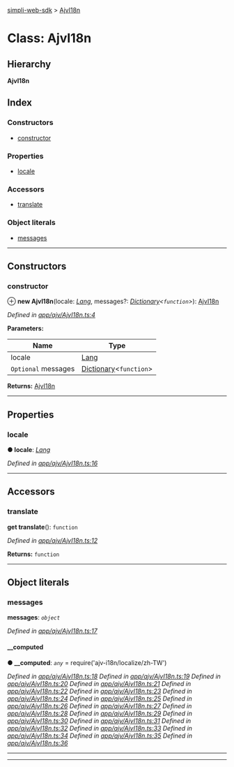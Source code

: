 [simpli-web-sdk](../README.md) > [AjvI18n](../classes/ajvi18n.md)

# Class: AjvI18n

## Hierarchy

**AjvI18n**

## Index

### Constructors

* [constructor](ajvi18n.md#constructor)

### Properties

* [locale](ajvi18n.md#locale)

### Accessors

* [translate](ajvi18n.md#translate)

### Object literals

* [messages](ajvi18n.md#messages)

---

## Constructors

<a id="constructor"></a>

###  constructor

⊕ **new AjvI18n**(locale: *[Lang](../enums/lang.md)*, messages?: *[Dictionary](../interfaces/dictionary.md)<`function`>*): [AjvI18n](ajvi18n.md)

*Defined in [app/ajv/AjvI18n.ts:4](https://github.com/simplitech/simpli-web-sdk/blob/77f6425/src/app/ajv/AjvI18n.ts#L4)*

**Parameters:**

| Name | Type |
| ------ | ------ |
| locale | [Lang](../enums/lang.md) |
| `Optional` messages | [Dictionary](../interfaces/dictionary.md)<`function`> |

**Returns:** [AjvI18n](ajvi18n.md)

___

## Properties

<a id="locale"></a>

###  locale

**● locale**: *[Lang](../enums/lang.md)*

*Defined in [app/ajv/AjvI18n.ts:16](https://github.com/simplitech/simpli-web-sdk/blob/77f6425/src/app/ajv/AjvI18n.ts#L16)*

___

## Accessors

<a id="translate"></a>

###  translate

**get translate**(): `function`

*Defined in [app/ajv/AjvI18n.ts:12](https://github.com/simplitech/simpli-web-sdk/blob/77f6425/src/app/ajv/AjvI18n.ts#L12)*

**Returns:** `function`

___

## Object literals

<a id="messages"></a>

###  messages

**messages**: *`object`*

*Defined in [app/ajv/AjvI18n.ts:17](https://github.com/simplitech/simpli-web-sdk/blob/77f6425/src/app/ajv/AjvI18n.ts#L17)*

<a id="messages.__computed"></a>

####  __computed

**● __computed**: *`any`* =  require('ajv-i18n/localize/zh-TW')

*Defined in [app/ajv/AjvI18n.ts:18](https://github.com/simplitech/simpli-web-sdk/blob/77f6425/src/app/ajv/AjvI18n.ts#L18)*
*Defined in [app/ajv/AjvI18n.ts:19](https://github.com/simplitech/simpli-web-sdk/blob/77f6425/src/app/ajv/AjvI18n.ts#L19)*
*Defined in [app/ajv/AjvI18n.ts:20](https://github.com/simplitech/simpli-web-sdk/blob/77f6425/src/app/ajv/AjvI18n.ts#L20)*
*Defined in [app/ajv/AjvI18n.ts:21](https://github.com/simplitech/simpli-web-sdk/blob/77f6425/src/app/ajv/AjvI18n.ts#L21)*
*Defined in [app/ajv/AjvI18n.ts:22](https://github.com/simplitech/simpli-web-sdk/blob/77f6425/src/app/ajv/AjvI18n.ts#L22)*
*Defined in [app/ajv/AjvI18n.ts:23](https://github.com/simplitech/simpli-web-sdk/blob/77f6425/src/app/ajv/AjvI18n.ts#L23)*
*Defined in [app/ajv/AjvI18n.ts:24](https://github.com/simplitech/simpli-web-sdk/blob/77f6425/src/app/ajv/AjvI18n.ts#L24)*
*Defined in [app/ajv/AjvI18n.ts:25](https://github.com/simplitech/simpli-web-sdk/blob/77f6425/src/app/ajv/AjvI18n.ts#L25)*
*Defined in [app/ajv/AjvI18n.ts:26](https://github.com/simplitech/simpli-web-sdk/blob/77f6425/src/app/ajv/AjvI18n.ts#L26)*
*Defined in [app/ajv/AjvI18n.ts:27](https://github.com/simplitech/simpli-web-sdk/blob/77f6425/src/app/ajv/AjvI18n.ts#L27)*
*Defined in [app/ajv/AjvI18n.ts:28](https://github.com/simplitech/simpli-web-sdk/blob/77f6425/src/app/ajv/AjvI18n.ts#L28)*
*Defined in [app/ajv/AjvI18n.ts:29](https://github.com/simplitech/simpli-web-sdk/blob/77f6425/src/app/ajv/AjvI18n.ts#L29)*
*Defined in [app/ajv/AjvI18n.ts:30](https://github.com/simplitech/simpli-web-sdk/blob/77f6425/src/app/ajv/AjvI18n.ts#L30)*
*Defined in [app/ajv/AjvI18n.ts:31](https://github.com/simplitech/simpli-web-sdk/blob/77f6425/src/app/ajv/AjvI18n.ts#L31)*
*Defined in [app/ajv/AjvI18n.ts:32](https://github.com/simplitech/simpli-web-sdk/blob/77f6425/src/app/ajv/AjvI18n.ts#L32)*
*Defined in [app/ajv/AjvI18n.ts:33](https://github.com/simplitech/simpli-web-sdk/blob/77f6425/src/app/ajv/AjvI18n.ts#L33)*
*Defined in [app/ajv/AjvI18n.ts:34](https://github.com/simplitech/simpli-web-sdk/blob/77f6425/src/app/ajv/AjvI18n.ts#L34)*
*Defined in [app/ajv/AjvI18n.ts:35](https://github.com/simplitech/simpli-web-sdk/blob/77f6425/src/app/ajv/AjvI18n.ts#L35)*
*Defined in [app/ajv/AjvI18n.ts:36](https://github.com/simplitech/simpli-web-sdk/blob/77f6425/src/app/ajv/AjvI18n.ts#L36)*

___

___

